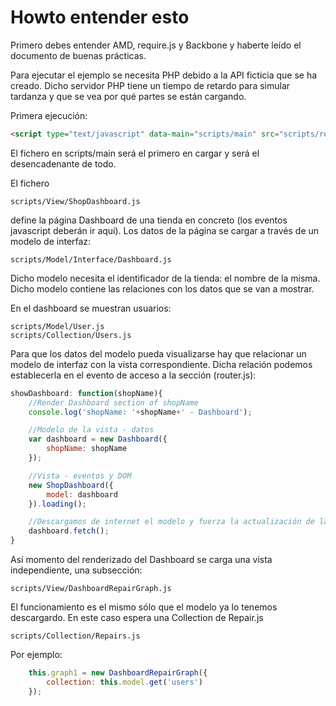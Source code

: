 Howto entender esto
===================

Primero debes entender AMD, require.js y Backbone y haberte leído el documento de buenas prácticas.

Para ejecutar el ejemplo se necesita PHP debido a la API ficticia que se ha creado. Dicho servidor PHP tiene un tiempo de retardo para simular tardanza y que se vea por qué partes se están cargando.

Primera ejecución:

```html
<script type="text/javascript" data-main="scripts/main" src="scripts/require.js"></script>
```

El fichero en scripts/main será el primero en cargar y será el desencadenante de todo.

El fichero

    scripts/View/ShopDashboard.js

define la página Dashboard de una tienda en concreto (los eventos javascript deberán ir aquí). Los datos de la página se cargar a través de un modelo de interfaz:

    scripts/Model/Interface/Dashboard.js

Dicho modelo necesita el identificador de la tienda: el nombre de la misma. Dicho modelo contiene las relaciones con los datos que se van a mostrar.

En el dashboard se muestran usuarios:

    scripts/Model/User.js
    scripts/Collection/Users.js

Para que los datos del modelo pueda visualizarse hay que relacionar un modelo de interfaz con la vista correspondiente. Dicha relación podemos establecerla en el evento de acceso a la sección (router.js):

```javascript
showDashboard: function(shopName){
	//Render Dashboard section of shopName
	console.log('shopName: '+shopName+' - Dashboard');

	//Modelo de la vista - datos
	var dashboard = new Dashboard({
		shopName: shopName
	});

	//Vista - eventos y DOM
	new ShopDashboard({
		model: dashboard
	}).loading();

	//Descargamos de internet el modelo y fuerza la actualización de la vista relacionada.
	dashboard.fetch();
}
```

Así momento del renderizado del Dashboard se carga una vista independiente, una subsección:

    scripts/View/DashboardRepairGraph.js

El funcionamiento es el mismo sólo que el modelo ya lo tenemos descargardo. En este caso espera una Collection de Repair.js

    scripts/Collection/Repairs.js

Por ejemplo:

```javascript
	this.graph1 = new DashboardRepairGraph({
		collection: this.model.get('users')
	});
```